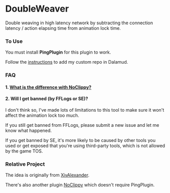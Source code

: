 # DoubleWeaver

Double weaving in high latency network by subtracting the connection latency / action elapsing time from animation lock time.

### To Use

You must install **PingPlugin** for this plugin to work.

Follow the [instructions](https://github.com/Bluefissure/DalamudPlugins/tree/Bluefissure#how-to-use) to add my custom repo in Dalamud.

### FAQ

#### 1. [What is the difference with NoClippy?](https://github.com/Bluefissure/DoubleWeaver/issues/1)

#### 2. Will I get banned (by FFLogs or SE)?

I don't think so, I've made lots of limitations to this tool to make sure it won't affect the animation lock too much.

If you still get banned from FFLogs, please submit a new issue and let me know what happened.

If you get banned by SE, it's more likely to be caused by other tools you used or get exposed that you're using third-party tools, which is not allowed by the game TOS.

### Relative Project

The idea is originally from [XivAlexander](https://github.com/Soreepeong/XivAlexander).

There's also another plugin [NoClippy](https://github.com/UnknownX7/NoClippy) which doesn't require PingPlugin.
